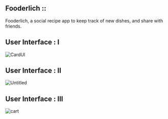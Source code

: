 ## Fooderlich ::

Fooderlich, a social recipe app to keep track of new dishes, and share with friends.

## User Interface : I
![CardUI](https://user-images.githubusercontent.com/36065206/143582633-86dcd22b-0da1-4292-b6d6-baf158c03c73.png)

## User Interface : II
![Untitled](https://user-images.githubusercontent.com/36065206/143670009-ffb4de96-265b-45c0-9288-3bb54d39baed.png)

## User Interface : III
![cart](https://user-images.githubusercontent.com/36065206/147822415-05be918b-c5d2-4c90-a536-01cebb2e86d0.png)
